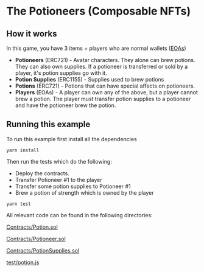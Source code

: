 # The Potioneers (Composable NFTs)

## How it works
In this game, you have 3 items + players who are normal wallets ([EOAs](https://ethereum.stackexchange.com/questions/5828/what-is-an-eoa-account))
- **Potioneers** (ERC721) - Avatar characters. They alone can brew potions. They can also own supplies.
  If a potioneer is transferred or sold by a player, it's potion supplies go with it.
- **Potion Supplies** (ERC1155) - Supplies used to brew potions
- **Potions** (ERC721) - Potions that can have special affects on potioneers. 
- **Players** (EOAs) - A player can own any of the above, but a player cannot brew a potion. The player must transfer 
potion supplies to a potioneer and have the potioneer brew the potion.
  
## Running this example
To run this example first install all the dependencies

```shell
yarn install
```

Then run the tests which do the following:
- Deploy the contracts. 
- Transfer Potioneer #1 to the player 
- Transfer some potion supplies to Potioneer #1
- Brew a potion of strength which is owned by the player

```shell
yarn test
```

All relevant code can be found in the following directories:

[Contracts/Potion.sol](./Contracts/Potion.sol)

[Contracts/Potioneer.sol](./Contracts/Potioneer.sol)

[Contracts/PotionSupplies.sol](./Contracts/PotionSupplies.sol)

[test/potion.js](./test/potions.js)